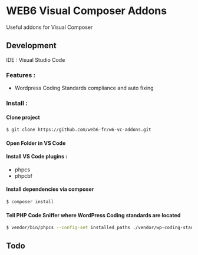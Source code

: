 # WEB6 Visual Composer Addons

Useful addons for Visual Composer

## Development

IDE : Visual Studio Code

### Features :

- Wordpress Coding Standards compliance and auto fixing

### Install :

#### Clone project

```bash
$ git clone https://github.com/web6-fr/w6-vc-addons.git
```

#### Open Folder in VS Code

#### Install VS Code plugins :

- phpcs
- phpcbf

#### Install dependencies via composer

```bash
$ composer install
```

#### Tell PHP Code Sniffer where WordPress Coding standards are located

```bash
$ vendor/bin/phpcs --config-set installed_paths ./vendor/wp-coding-standards/wpcs
```

## Todo
